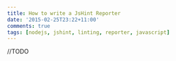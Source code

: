 ```yaml
---
title: How to write a JsHint Reporter
date: '2015-02-25T23:22+11:00'
comments: true
tags: [nodejs, jshint, linting, reporter, javascript]
---
```


//TODO
